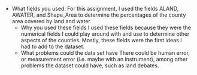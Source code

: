 -  What fields you used:
For this assignment, I used the fields ALAND, AWATER, and Shape_Area to determine the percentages of the county area covered by land and water.  
   -  Why you used these fields
   I used these fields because they were the numerical fields I could play around with and use to determine other aspects of the counties. Mostly, these fields were the first ideas I had to add to the dataset.
   -  What problems could the data set have
   There could be human error, or measurement error (i.e. maybe with an instrument), among other problems the dataset could have, such as land debates. 